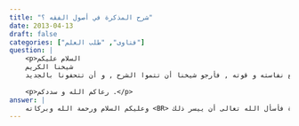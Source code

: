 ```yaml
---
title: "شرح المذكرة في أصول الفقه ؟"
date: 2013-04-13
draft: false
categories: ["فتاوى", "طلب العلم"]
question: |
    <p>السلام عليكم
    شيخنا الكريم
    يعلم الله تعالى أني قد انتفعت كثيرا من شرحكم على المذكرة , لكن ما آلمني أن الشرح غير كامل مع نفاسته و قوته , فأرجو شيخنا أن تتموا الشرح , و أن تتحفونا بالجديد .</p>
    
    <p>رعاكم الله و سددكم .</p>
answer: |
    وعليكم السلام ورحمة الله وبركاته <BR> جزاك الله خيرا ونفعك الله تعالى بهذا الشرح أنت وغيرك من طلبة العلم أما بخصوص تتمة شرح المذكرة فأسأل الله تعالى أن ييسر ذلك .
---
```


